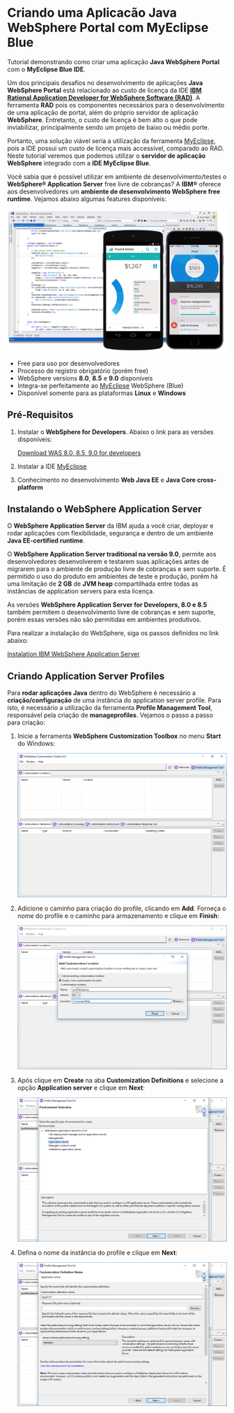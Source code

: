 # Criando uma Aplicacão Java WebSphere Portal com MyEclipse Blue

Tutorial demonstrando como criar uma aplicação **Java WebSphere Portal** com o **MyEclipse Blue IDE**.

Um dos principais desafios no desenvolvimento de aplicações **Java WebSphere Portal** está relacionado ao custo de licença da IDE **[IBM Rational Application Developer for WebSphere Software (RAD)](https://www.ibm.com/us-en/marketplace/rad-for-websphere-software/details)**. A ferramenta **RAD** pois os componentes necessários para o desenvolvimento de uma aplicação de portal, além do próprio servidor de aplicação **WebSphere**. Entretanto, o custo de licença é bem alto o que pode inviabilizar, principalmente sendo um projeto de baixo ou médio porte.

Portanto, uma solução viável seria a utilização da ferramenta [MyEclipse](https://www.genuitec.com/products/myeclipse/download/websphere-developers/), pois a IDE possui um custo de licença mais accessível, comparado ao RAD. Neste tutorial veremos que podemos utilizar o **servidor de aplicação WebSphere** integrado com a **IDE MyEclipse Blue**.

Você sabia que é possível utilizar em ambiente de desenvolvimento/testes o **WebSphere® Application Server** free livre de cobranças? A **IBM®** oferece aos desenvolvedores um **ambiente de desenvolvimento WebSphere free runtime**. Vejamos abaixo algumas features disponíveis:

![RAD Features](images/1.png)
* Free para uso por desenvolvedores
* Processo de registro obrigatório (porém free)
* WebSphere versions **8.0**, **8.5** e **9.0** disponíveis
* Integra-se perfeitamente ao [MyEclipse](https://www.genuitec.com/products/myeclipse/features/websphere/) WebSphere (Blue)
* Disponível somente para as plataformas **Linux** e **Windows**

## Pré-Requisitos

1. Instalar o **WebSphere for Developers**. Abaixo o link para as versões disponíveis:
  
    [Download WAS 8.0, 8.5, 9.0 for developers](https://developer.ibm.com/wasdev/downloads/#asset/WAS_traditional_for_Developers)
    
2. Instalar a IDE [MyEclipse](https://www.genuitec.com/products/myeclipse/download/)
3. Conhecimento no desenvolvimento **Web Java EE** e **Java Core cross-platform**

## Instalando o WebSphere Application Server

O **WebSphere Application Server** da IBM ajuda a você criar, deployar e rodar aplicações com flexibilidade, segurança e dentro de um ambiente **Java EE-certified runtime**. 

O **WebSphere Application Server traditional na versão 9.0**, permite aos desenvolvedores desenvolverem e testarem suas aplicações antes de migrarem para o ambiente de produção livre de cobranças e sem suporte. É permitido o uso do produto em ambientes de teste e produção, porém há uma limitação de **2 GB** de **JVM heap** compartilhada entre todas as instâncias de application servers para esta licença.

As versões **WebSphere Application Server for Developers, 8.0 e 8.5** também permitem o desenvolvimento livre de cobranças e sem suporte, porém essas versões não são permitidas em ambientes produtivos.

Para realizar a instalação do WebSphere, siga os passos definidos no link abaixo:

[Instalation IBM WebSphere Application Server](https://developer.ibm.com/wasdev/downloads/#asset/WAS_traditional_for_Developers)

## Criando Application Server Profiles

Para **rodar aplicações Java** dentro do WebSphere é necessário a **criação/configuração** de uma instância do application server profile. Para isto, é necessário a utilização da ferramenta **Profile Management Tool**, responsável pela criação de **manageprofiles**. 
Vejamos o passo a passo para criação:

1. Inicie a ferramenta **WebSphere Customization Toolbox** no menu **Start** do Windows:

    ![WebSphere Toolbox](images/2.png)

2. Adicione o caminho para criação do profile, clicando em **Add**. Forneça o nome do profile e o caminho para armazenamento e clique em **Finish**:

    ![WebSphere Add Path](images/3.png)

3. Após clique em **Create** na aba **Customization Definitions** e selecione a opção **Application server** e clique em **Next**:

    ![WebSphere Option App Server](images/4.png)

4. Defina o nome da instância do profile e clique em **Next**:

    ![WebSphere Option Set Server](images/5.png)



